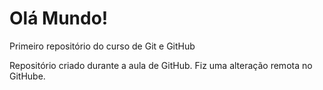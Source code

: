 # Olá Mundo!
 Primeiro repositório do curso de Git e GitHub

Repositório criado durante a aula de GitHub.
Fiz uma alteração remota no GitHube.
